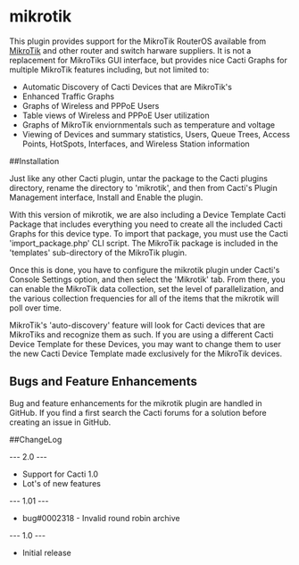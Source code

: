 # mikrotik

This plugin provides support for the MikroTik RouterOS available from [MikroTik](https://microtik.com) and other router and switch harware suppliers.  It is not a replacement for MikroTiks GUI interface, but provides nice Cacti Graphs for multiple MikroTik features including, but not limited to:

* Automatic Discovery of Cacti Devices that are MikroTik's
* Enhanced Traffic Graphs
* Graphs of Wireless and PPPoE Users
* Table views of Wireless and PPPoE User utilization
* Graphs of MikroTik enviornmentals such as temperature and voltage
* Viewing of Devices and summary statistics, Users, Queue Trees, Access Points, HotSpots, Interfaces, and Wireless Station information

##Installation

Just like any other Cacti plugin, untar the package to the Cacti plugins directory, rename the directory to 'mikrotik', and then from Cacti's Plugin Management interface, Install and Enable the plugin.

With this version of mikrotik, we are also including a Device Template Cacti Package that includes everything you need to create all the included Cacti Graphs for this device type.  To import that package, you must use the Cacti 'import_package.php' CLI script.  The MikroTik package is included in the 'templates' sub-directory of the MikroTik plugin.
    
Once this is done, you have to configure the mikrotik plugin under Cacti's Console Settings option, and then select the 'Mikrotik' tab.  From there, you can enable the MikroTik data collection, set the level of parallelization, and the various collection frequencies for all of the items that the mikrotik will poll over time.

MikroTik's 'auto-discovery' feature will look for Cacti devices that are MikroTiks and recognize them as such.  If you are using a different Cacti Device Template for these Devices, you may want to change them to user the new Cacti Device Template made exclusively for the MikroTik devices.

## Bugs and Feature Enhancements
   
Bug and feature enhancements for the mikrotik plugin are handled in GitHub.  If you find a first search the Cacti forums for a solution before creating an issue in GitHub.

##ChangeLog

--- 2.0 ---
* Support for Cacti 1.0
* Lot's of new features

--- 1.01 ---
* bug#0002318 - Invalid round robin archive

--- 1.0 ---
* Initial release
